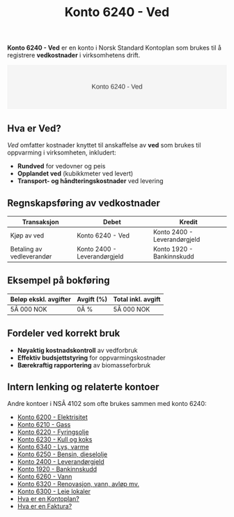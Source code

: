 ﻿---
title: "Konto 6240 - Ved"
meta_title: "6240-ved"
meta_description: '**Konto 6240 - Ved** er en konto i Norsk Standard Kontoplan som brukes til å registrere **vedkostnader** i virksomhetens drift.'
slug: 6240-ved
type: blog
layout: pages/single
---

**Konto 6240 - Ved** er en konto i Norsk Standard Kontoplan som brukes til å registrere **vedkostnader** i virksomhetens drift.

![Illustrasjon av konto 6240 Ved](6240-ved-image.svg)

## Hva er Ved?

*Ved* omfatter kostnader knyttet til anskaffelse av **ved** som brukes til oppvarming i virksomheten, inkludert:

* **Rundved** for vedovner og peis
* **Opplandet ved** (kubikkmeter ved levert)
* **Transport- og håndteringskostnader** ved levering

## Regnskapsføring av vedkostnader

| Transaksjon                   | Debet                 | Kredit                       |
|-------------------------------|-----------------------|------------------------------|
| Kjøp av ved                   | Konto 6240 - Ved      | Konto 2400 - Leverandørgjeld |
| Betaling av vedleverandør     | Konto 2400 - Leverandørgjeld | Konto 1920 - Bankinnskudd |

## Eksempel på bokføring

| Beløp ekskl. avgifter | Avgift (%) | Total inkl. avgift |
|-----------------------|------------|--------------------|
| 5Â 000 NOK             | 0Â %        | 5Â 000 NOK          |

## Fordeler ved korrekt bruk

* **Nøyaktig kostnadskontroll** av vedforbruk
* **Effektiv budsjettstyring** for oppvarmingskostnader
* **Bærekraftig rapportering** av biomasseforbruk

## Intern lenking og relaterte kontoer

Andre kontoer i NSÂ 4102 som ofte brukes sammen med konto 6240:

* [Konto 6200 - Elektrisitet](/blogs/kontoplan/6200-elektrisitet "Konto 6200 - Elektrisitet")
* [Konto 6210 - Gass](/blogs/kontoplan/6210-gass "Konto 6210 - Gass")
* [Konto 6220 - Fyringsolje](/blogs/kontoplan/6220-fyringsolje "Konto 6220 - Fyringsolje")
* [Konto 6230 - Kull og koks](/blogs/kontoplan/6230-kull-koks "Konto 6230 - Kull og koks")
* [Konto 6340 - Lys, varme](/blogs/kontoplan/6340-lys-varme "Konto 6340 - Lys, varme")
* [Konto 6250 - Bensin, dieselolje](/blogs/kontoplan/6250-bensin-dieselolje "Konto 6250 - Bensin, dieselolje")
* [Konto 2400 - Leverandørgjeld](/blogs/kontoplan/2400-leverandorgjeld "Konto 2400 - Leverandørgjeld")
* [Konto 1920 - Bankinnskudd](/blogs/kontoplan/1920-bankinnskudd "Konto 1920 - Bankinnskudd")
* [Konto 6260 - Vann](/blogs/kontoplan/6260-vann "Konto 6260 - Vann")
* [Konto 6320 - Renovasjon, vann, avløp mv.](/blogs/kontoplan/6320-renovasjon-vann-avlop-mv "Konto 6320 - Renovasjon, vann, avløp mv.")
* [Konto 6300 - Leie lokaler](/blogs/kontoplan/6300-leie-lokaler "Konto 6300 - Leie lokaler")
* [Hva er en Kontoplan?](/blogs/regnskap/hva-er-kontoplan "Hva er en Kontoplan? Komplett Guide til Kontoplaner i Norsk Regnskap")
* [Hva er en Faktura?](/blogs/regnskap/hva-er-en-faktura "Hva er en Faktura? En Guide til Norske Fakturakrav")







